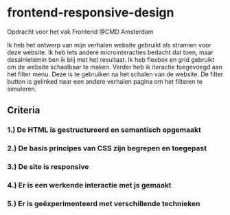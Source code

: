 # frontend-responsive-design
Opdracht voor het vak Frontend @CMD Amsterdam

Ik heb het ontwerp van mijn verhalen website gebruikt als stramien voor deze website. Ik heb iets andere microinteracties bedacht dat toen, maar desalnietemin ben ik blij met het resultaat. Ik heb flexbox en grid gebruikt om de website schaalbaar te maken. Verder heb ik iteractie toegevoegd aan het filter menu. Deze is te gebruiken na het schalen van de website. De filter button is gelinked naar een andere verhalen pagina om het filteren te simuleren. 

## Criteria
### 1.) De HTML is gestructureerd en semantisch opgemaakt

### 2.) De basis principes van CSS zijn begrepen en toegepast

### 3.) De site is responsive

### 4.) Er is een werkende interactie met js gemaakt

### 5.) Er is geëxperimenteerd met verschillende technieken
